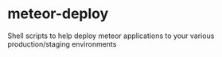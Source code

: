meteor-deploy
=============

Shell scripts to help deploy meteor applications to your various production/staging environments
